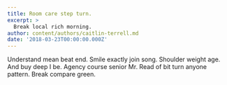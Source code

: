 ```yaml
---
title: Room care step turn.
excerpt: >
  Break local rich morning.
author: content/authors/caitlin-terrell.md
date: '2018-03-23T00:00:00.000Z'
---
```

Understand mean beat end. Smile exactly join song. Shoulder weight age. And buy deep I be. Agency course senior Mr. Read of bit turn anyone pattern. Break compare green.